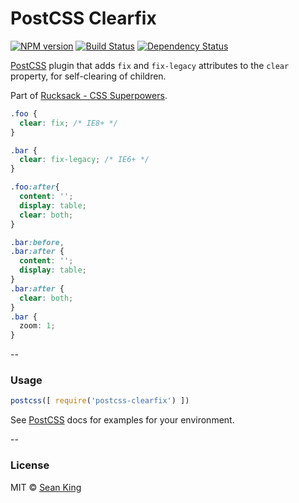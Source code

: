 # PostCSS Clearfix
[![NPM version][npm-image]][npm-url] [![Build Status][travis-image]][travis-url] [![Dependency Status][daviddm-image]][daviddm-url]

[PostCSS][PostCSS] plugin that adds `fix` and `fix-legacy` attributes to the `clear` property, for self-clearing of children.

Part of [Rucksack - CSS Superpowers](http://simplaio.github.io/rucksack).

```css
.foo {
  clear: fix; /* IE8+ */
}

.bar {
  clear: fix-legacy; /* IE6+ */
}
```

```css
.foo:after{
  content: '';
  display: table;
  clear: both;
}

.bar:before,
.bar:after {
  content: '';
  display: table;
}
.bar:after {
  clear: both;
}
.bar {
  zoom: 1;
}
```

--

### Usage

```js
postcss([ require('postcss-clearfix') ])
```

See [PostCSS][PostCSS] docs for examples for your environment.

--

### License

MIT © [Sean King](https://twitter.com/seaneking)

[npm-image]: https://badge.fury.io/js/postcss-clearfix.svg
[npm-url]: https://npmjs.org/package/postcss-clearfix
[travis-image]: https://travis-ci.org/seaneking/postcss-clearfix.svg?branch=master
[travis-url]: https://travis-ci.org/seaneking/postcss-clearfix
[daviddm-image]: https://david-dm.org/seaneking/postcss-clearfix.svg?theme=shields.io
[daviddm-url]: https://david-dm.org/seaneking/postcss-clearfix
[PostCSS]: https://github.com/postcss/postcss
